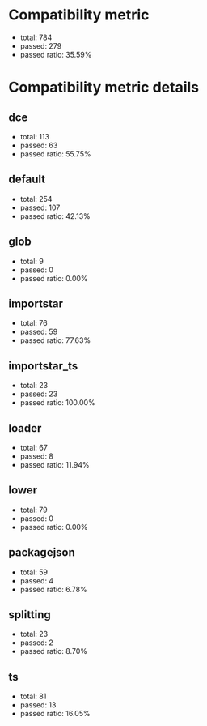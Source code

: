 # Compatibility metric
- total: 784
- passed: 279
- passed ratio: 35.59%
# Compatibility metric details
## dce
- total: 113
- passed: 63
- passed ratio: 55.75%
## default
- total: 254
- passed: 107
- passed ratio: 42.13%
## glob
- total: 9
- passed: 0
- passed ratio: 0.00%
## importstar
- total: 76
- passed: 59
- passed ratio: 77.63%
## importstar_ts
- total: 23
- passed: 23
- passed ratio: 100.00%
## loader
- total: 67
- passed: 8
- passed ratio: 11.94%
## lower
- total: 79
- passed: 0
- passed ratio: 0.00%
## packagejson
- total: 59
- passed: 4
- passed ratio: 6.78%
## splitting
- total: 23
- passed: 2
- passed ratio: 8.70%
## ts
- total: 81
- passed: 13
- passed ratio: 16.05%
